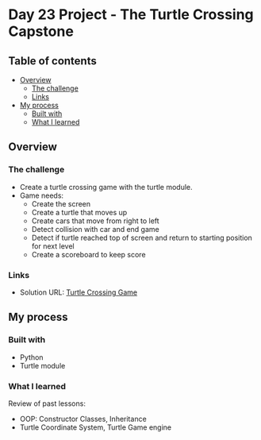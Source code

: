 # Day 23 Project - The Turtle Crossing Capstone 

## Table of contents

- [Overview](#overview)
  - [The challenge](#the-challenge)
  - [Links](#links)
- [My process](#my-process)
  - [Built with](#built-with)
  - [What I learned](#what-i-learned)

## Overview

### The challenge

- Create a turtle crossing game with the turtle module.
- Game needs:
  - Create the screen
  - Create a turtle that moves up
  - Create cars that move from right to left
  - Detect collision with car and end game
  - Detect if turtle reached top of screen and return to starting position for next level
  - Create a scoreboard to keep score

### Links

- Solution URL: [Turtle Crossing Game](https://github.com/Mikerniker/100_Days_of_Python/tree/main/Day23)

## My process

### Built with

- Python
- Turtle module

### What I learned
Review of past lessons:
- OOP: Constructor Classes, Inheritance
- Turtle Coordinate System, Turtle Game engine
